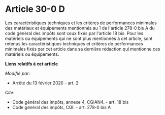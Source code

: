 # Article 30-0 D

Les caractéristiques techniques et les critères de performances minimales des matériaux et équipements mentionnés au 1 de
l'article 278-0 bis A du code général des impôts sont ceux fixés par l'article 18 bis. Pour les matériels ou équipements qui
ne sont plus mentionnés à cet article, sont retenus les caractéristiques techniques et critères de performances minimales
fixés par cet article dans sa dernière rédaction qui mentionne ces matériels ou équipements.

**Liens relatifs à cet article**

_Modifié par_:

  - Arrêté du 13 février 2020 - art. 2

_Cite_:

  - Code général des impôts, annexe 4, CGIAN4. - art. 18 bis
  - Code général des impôts, CGI. - art. 278-0 bis A
